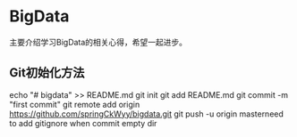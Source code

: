 # BigData
主要介绍学习BigData的相关心得，希望一起进步。
## Git初始化方法
echo "# bigdata" >> README.md
git init
git add README.md
git commit -m "first commit"
git remote add origin https://github.com/springCkWyy/bigdata.git
git push -u origin masterneed to add gitignore when commit empty dir
